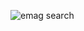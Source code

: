 ![emag search](https://github.com/Vasi-Cordea/Selenium-Java-Maven-Emag-search-display-in-pop-up/assets/150058199/a27da2ce-f0c5-4830-9b13-5b81028f0770)
